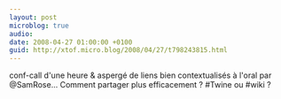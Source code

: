 ```yaml
---
layout: post
microblog: true
audio: 
date: 2008-04-27 01:00:00 +0100
guid: http://xtof.micro.blog/2008/04/27/t798243815.html
---
```

conf-call d'une heure &amp; aspergé de liens bien contextualisés à l'oral par @SamRose... Comment partager plus efficacement ? #Twine ou #wiki ?
